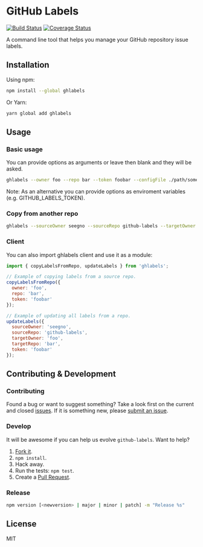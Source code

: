 # GitHub Labels

[![Build Status](https://img.shields.io/travis/seegno/github-labels/master.svg?style=flat-square)](https://travis-ci.org/seegno/github-labels)
[![Coverage Status](https://img.shields.io/coveralls/seegno/github-labels/master.svg?style=flat-square)](https://coveralls.io/github/seegno/github-labels?branch=master)

A command line tool that helps you manage your GitHub repository issue labels.

## Installation

Using npm:

```sh
npm install --global ghlabels
```

Or Yarn:

```sh
yarn global add ghlabels
```

## Usage

### Basic usage

You can provide options as arguments or leave then blank and they will be asked.

```sh
ghlabels --owner foo --repo bar --token foobar --configFile ./path/somefile
```

Note: As an alternative you can provide options as enviroment variables (e.g. GITHUB_LABELS_TOKEN).

### Copy from another repo

```sh
ghlabels --sourceOwner seegno --sourceRepo github-labels --targetOwner foo --targetRepo bar --token foobar
```

### Client

You can also import ghlabels client and use it as a module:

```js
import { copyLabelsFromRepo, updateLabels } from 'ghlabels';

// Example of copying labels from a source repo.
copyLabelsFromRepo({
  owner: 'foo',
  repo: 'bar',
  token: 'foobar'
});

// Example of updating all labels from a repo.
updateLabels({
  sourceOwner: 'seegno',
  sourceRepo: 'github-labels',
  targetOwner: 'foo',
  targetRepo: 'bar',
  token: 'foobar'
});
```

## Contributing & Development

### Contributing

Found a bug or want to suggest something? Take a look first on the current and closed [issues](https://github.com/seegno/github-labels/issues). If it is something new, please [submit an issue](https://github.com/seegno/github-labels/issues/new).

### Develop

It will be awesome if you can help us evolve `github-labels`. Want to help?

1. [Fork it](https://github.com/seegno/github-labels).
2. `npm install`.
3. Hack away.
4. Run the tests: `npm test`.
5. Create a [Pull Request](https://github.com/seegno/github-labels/compare).

### Release

```sh
npm version [<newversion> | major | minor | patch] -m "Release %s"
```

## License

MIT
